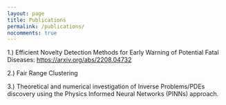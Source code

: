 ```yaml
---
layout: page
title: Publications
permalink: /publications/
nocomments: true
---
```

1.) Efficient Novelty Detection Methods for Early Warning of Potential Fatal Diseases:
https://arxiv.org/abs/2208.04732

2.) Fair Range Clustering

3.) Theoretical and numerical investigation of Inverse Problems/PDEs discovery using the Physics Informed Neural Networks (PINNs) approach.
